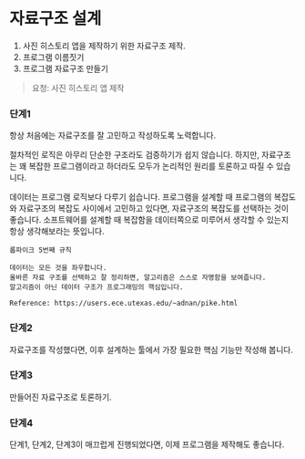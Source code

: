 # 자료구조 설계

1. 사진 히스토리 앱을 제작하기 위한 자료구조 제작.
1. 프로그램 이름짓기
1. 프로그램 자료구조 만들기

> 요청: 사진 히스토리 앱 제작

### 단계1

항상 처음에는 자료구조를 잘 고민하고 작성하도록 노력합니다.

절차적인 로직은 아무리 단순한 구조라도 검증하기가 쉽지 않습니다.
하지만, 자료구조는 꽤 복잡한 프로그램이라고 하더라도 모두가 논리적인 원리를 토론하고 따질 수 있습니다.

데이터는 프로그램 로직보다 다루기 쉽습니다.
프로그램을 설계할 때 프로그램의 복잡도와 자료구조의 복잡도 사이에서 고민하고 있다면,
자료구조의 복잡도를 선택하는 것이 좋습니다.
소프트웨어를 설계할 때 복잡함을 데이터쪽으로 미루어서 생각할 수 있는지 항상 생각해보라는 뜻입니다.

```
롭파이크 5번째 규칙

데이터는 모든 것을 좌우합니다.
올바른 자료 구조를 선택하고 잘 정리하면, 알고리즘은 스스로 자명함을 보여줍니다.
알고리즘이 아닌 데이터 구조가 프로그래밍의 핵심입니다.

Reference: https://users.ece.utexas.edu/~adnan/pike.html
```

### 단계2
자료구조를 작성했다면, 이후 설계하는 툴에서 가장 필요한 핵심 기능만 작성해 봅니다.

### 단계3
만들어진 자료구조로 토론하기.

### 단계4
단계1, 단계2, 단계3이 매끄럽게 진행되었다면, 이제 프로그램을 제작해도 좋습니다.